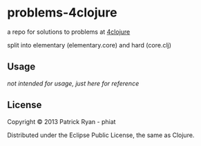 # problems-4clojure

a repo for solutions to problems at [4clojure](http://www.4clojure.com/)

split into elementary (elementary.core) and hard (core.clj)

## Usage

*not intended for usage, just here for reference*

## License

Copyright © 2013 Patrick Ryan - phiat

Distributed under the Eclipse Public License, the same as Clojure.
